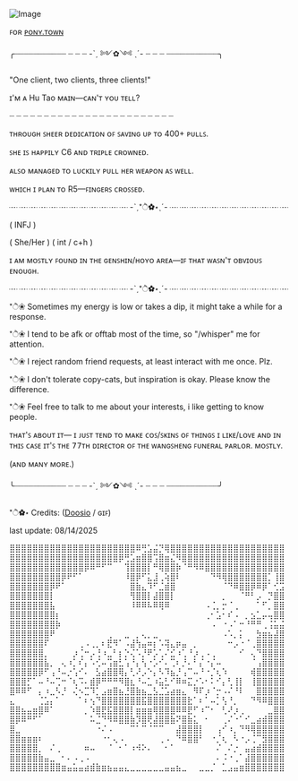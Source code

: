 
 ![Image](https://github.com/user-attachments/assets/bc73bef2-0f7e-4f21-8037-bb7f9e578ead) 

 ꜰᴏʀ [ᴘᴏɴʏ.ᴛᴏᴡɴ](pony.town)


╭┈┈┈┈┈┈┈┈┈┈┈ ┈ ┈ ┈ -ˋˏ ༻✿༺ ˎˊ- ┈ ┈ ┈ ┈┈┈┈┈┈┈┈┈┈┈╮

 
"One client, two clients, three clients!"

ɪ'ᴍ ᴀ Hu Tao ᴍᴀɪɴ—ᴄᴀɴ'ᴛ ʏᴏᴜ ᴛᴇʟʟ?

┈ ┈ ┈ ┈ ┈ ┈ ┈ ┈ ┈ ┈ ┈ ┈ ┈ ┈ ┈ ┈ ┈ ┈ ┈ ┈ ┈ ┈ ┈ ┈

ᴛʜʀᴏᴜɢʜ ꜱʜᴇᴇʀ ᴅᴇᴅɪᴄᴀᴛɪᴏɴ ᴏꜰ ꜱᴀᴠɪɴɢ ᴜᴘ ᴛᴏ 400+ ᴘᴜʟʟꜱ.

ꜱʜᴇ ɪꜱ ʜᴀᴘᴘɪʟʏ C6 ᴀɴᴅ ᴛʀɪᴘʟᴇ ᴄʀᴏᴡɴᴇᴅ.

ᴀʟꜱᴏ ᴍᴀɴᴀɢᴇᴅ ᴛᴏ ʟᴜᴄᴋɪʟʏ ᴘᴜʟʟ ʜᴇʀ ᴡᴇᴀᴘᴏɴ ᴀꜱ ᴡᴇʟʟ.

ᴡʜɪᴄʜ ɪ ᴘʟᴀɴ ᴛᴏ R5—ꜰɪɴɢᴇʀꜱ ᴄʀᴏꜱꜱᴇᴅ.

┈ ┈ ┈ ┈ ┈ ┈ ┈ ┈ ┈ ┈ ┈ ┈ -ˋˏ*ੈ✿⋆ˎˊ- ┈ ┈ ┈ ┈ ┈ ┈ ┈ ┈ ┈ ┈ ┈ ┈

( INFJ )

( She/Her ) ( int / c+h )

ɪ ᴀᴍ ᴍᴏꜱᴛʟʏ ꜰᴏᴜɴᴅ ɪɴ ᴛʜᴇ ɢᴇɴꜱʜɪɴ/ʜᴏʏᴏ ᴀʀᴇᴀ—ɪꜰ ᴛʜᴀᴛ ᴡᴀꜱɴ'ᴛ ᴏʙᴠɪᴏᴜꜱ ᴇɴᴏᴜɢʜ.

┈ ┈ ┈ ┈ ┈ ┈ ┈ ┈ ┈ ┈ ┈ ┈ -ˋˏ*ੈ✿⋆ˎˊ- ┈ ┈ ┈ ┈ ┈ ┈ ┈ ┈ ┈ ┈ ┈ ┈

*ੈ❀ Sometimes my energy is low or takes a dip, it might take a while for a response.

*ੈ❀ I tend to be afk or offtab most of the time, so "/whisper" me for attention.

*ੈ❀ I reject random friend requests, at least interact with me once. Plz.

*ੈ❀ I don't tolerate copy-cats, but inspiration is okay. Please know the difference.

*ੈ❀ Feel free to talk to me about your interests, i like getting to know people.


ᴛʜᴀᴛ'ꜱ ᴀʙᴏᴜᴛ ɪᴛ— ɪ ᴊᴜꜱᴛ ᴛᴇɴᴅ ᴛᴏ ᴍᴀᴋᴇ ᴄᴏꜱ/ꜱᴋɪɴꜱ ᴏꜰ ᴛʜɪɴɢꜱ ɪ ʟɪᴋᴇ/ʟᴏᴠᴇ 
ᴀɴᴅ ɪɴ ᴛʜɪꜱ ᴄᴀꜱᴇ ɪᴛ'ꜱ ᴛʜᴇ 𝟩𝟩ᴛʜ ᴅɪʀᴇᴄᴛᴏʀ ᴏꜰ ᴛʜᴇ ᴡᴀɴɢꜱʜᴇɴɢ ꜰᴜɴᴇʀᴀʟ ᴘᴀʀʟᴏʀ. ᴍᴏꜱᴛʟʏ.

(ᴀɴᴅ ᴍᴀɴʏ ᴍᴏʀᴇ.)


╰┈┈┈┈┈┈┈┈┈┈┈ ┈ ┈ ┈ -ˋˏ ༻✿༺ ˎˊ- ┈ ┈ ┈ ┈┈┈┈┈┈┈┈┈┈┈╯

*ੈ✿⋆ Credits: ([Doosio](https://www.deviantart.com/doosio) / ɢɪꜰ)

last update: 08/14/2025

⣿⣿⣿⣿⣿⣿⣿⣿⣿⣿⣿⣿⣿⣿⣿⣿⣿⣿⣿⣿⣿⣿⠿⢛⣡⣬⡙⢿⣿⣿⣿⣿⣿⣿⣿⣿⣿⣿⣿⣿⣿⣿⣿⣿⣿⣿⣿⣿
⣿⣿⣿⣿⣿⣿⣿⣿⣿⣿⣿⣿⣿⣿⣿⣿⣿⣿⣿⡿⢛⣡⣶⣿⣿⢩⣿⣶⣌⠻⣿⣿⣿⣿⣿⣿⣿⣿⣿⣿⣿⣿⣿⣿⣿⣿⣿⣿
⣿⣿⣿⣿⣿⣿⣿⣿⣿⣿⣿⣿⣿⡿⠿⠛⠋⠉⠀⠀⢹⣿⣿⣿⡇⠛⢿⣿⣿⡷⠈⠛⠻⠿⣿⣿⣿⣿⣿⣿⣿⣿⣿⣿⣿⣿⣿⣿
⣿⣿⣿⣿⣿⣿⣿⣿⣿⡿⠟⠋⠁⠀⠀⠀⠀⠀⠀⠀⠸⣿⡿⠋⣅⣸⢀⢵⣿⠇⠀⠀⠀⠀⠀⠙⠻⢿⣿⣿⣿⣿⣿⣿⣿⡁⢸⣿
⣿⣿⣿⣿⣿⣿⣿⡿⠟⠁⠀⠀⠀⠀⠀⠀⠀⠀⠀⠀⠀⣿⣷⣄⠹⠋⣈⣾⣿⠀⠀⠀⠀⠀⠀⠀⠀⠈⠙⠿⣿⣿⡿⠿⡿⠁⢊⣩
⣿⣿⣿⣿⣿⣿⣿⡇⠀⠀⠀⠀⠀⠀⠀⠀⠀⠀⠀⠀⠀⢻⣿⣿⡇⣼⣿⣿⡇⠀⠀⠀⠀⠀⠀⠀⠀⡀⠀⠀⠈⠛⠃⡠⠀⡙⣿⣿
⣿⣿⣿⣿⣿⣿⣿⣧⠀⠀⠀⠀⠀⠀⠀⠀⠀⠀⠀⠀⠀⠸⠿⠿⠧⠿⢿⠿⠀⠀⠀⠀⠀⠀⠠⢈⡀⡒⠈⢀⠀⠀⠀⠁⠋⡀⣿⣿
⣿⣿⣿⣿⣿⣿⣿⣿⡆⠀⠀⠀⠀⠀⠀⠀⠀⠀⠀⠀⠀⠀⠀⠀⠀⠀⠀⠀⠀⠀⠀⠀⠀⠀⢀⠂⣡⠂⠎⠠⠀⡀⣢⣁⡤⢤⣿⣿
⣿⣿⣿⣿⣿⣿⣿⣿⡷⠀⠀⠀⠀⠀⠀⠀⠀⠀⠀⠀⠀⠀⠀⠀⠀⠀⠀⠀⠀⠀⠀⠀⠀⠀⠀⠠⠀⠐⠠⠁⠒⠘⠛⠛⢀⢨⣥⣬
⣿⣿⣿⣿⣿⣿⣿⠟⠀⠀⠀⠀⠀⠀⠀⠀⠀⢀⠀⠀⣀⠀⡀⢄⡀⣀⠀⠀⠀⠀⠀⠀⠀⠀⠀⠀⠀⠠⠡⡀⡅⠀⠀⣳⣶⣦⣼⣿
⣿⣿⣿⣿⣿⣿⠏⠀⠀⠀⠀⠀⢀⠠⢀⡀⠆⣟⠻⠁⠠⣼⢳⣤⠶⡆⠡⢽⣄⡶⣤⠀⡀⠀⠀⠀⠀⠀⠒⡠⠐⠈⢀⣿⣿⣿⣿⣿
⣿⣿⣿⣿⣿⣿⡀⠀⠀⠀⠀⡰⢈⠒⡠⢘⠰⣀⠃⡆⡑⢌⠡⡘⠟⡡⢁⠌⣊⠰⢁⠘⡰⢀⠠⢀⠀⠀⠀⠀⠊⠀⢄⠙⣿⣿⣿⣿
⣿⣿⣿⣿⣿⣿⣧⡀⠀⢄⠰⡁⠎⡄⠡⢊⠤⢩⣶⣃⢡⠘⡄⢣⠐⡡⠊⠄⢉⠆⡘⠄⠃⡌⠐⡌⠤⠀⠀⠀⠀⠀⠈⢠⣿⣿⣿⣿
⣿⣿⣿⣿⣿⡿⠋⢠⠘⠤⡐⢡⠊⠄⠀⣣⣴⣿⣿⢿⡄⢃⠜⡠⠑⡄⠣⠹⣦⡘⢠⠉⠤⠘⠐⡈⢆⠱⠀⠀⠀⠀⢾⣿⣿⣿⣿⣿
⣿⣿⣿⡋⠁⠤⠘⠤⢉⠒⠈⢆⠩⠄⣾⡿⠛⠛⠛⠻⣿⣆⠘⠤⣁⠰⣥⣃⠊⠿⠶⣍⡐⠡⠂⠅⠊⡄⢃⢸⡇⠀⢸⣿⣿⣿⣿⣿
⣿⠿⠿⠋⠀⡄⠰⣀⠣⡘⠀⢌⠢⣉⠹⡁⣠⣶⣿⣦⣘⣿⣷⣦⣀⣣⣈⣡⣴⣶⣄⠀⠻⠏⡰⠈⡒⠠⠌⠘⠇⠀⠀⣿⣿⣿⣿⣿
⣄⠀⠀⠀⠀⢈⣡⡄⠁⠀⠀⠀⠁⠆⢢⠙⣿⣿⣿⣿⣿⣿⣿⣯⣿⣿⣿⣿⣿⣿⣿⣗⠁⠆⠁⠤⡁⢣⠘⡀⠀⠀⠙⠻⠿⣿⣿⣿
⣿⣿⣦⣤⣶⣿⠿⠁⠀⠀⠀⠀⠀⡀⠱⣿⣟⣯⣿⣿⣿⡇⣶⣶⣶⢿⣿⣿⣿⠿⠿⣟⠋⠰⠉⠂⠀⢃⠜⡰⢀⠀⠀⠀⠀⣀⣿⣿
⣿⡿⠿⠛⠋⠁⠀⠀⠀⠀⠀⠀⠀⠀⠥⣈⠙⠻⠿⣿⣿⣷⡹⣿⢟⣼⣿⣿⣷⠝⣿⣷⣅⠀⠂⠀⠀⢀⠌⠐⠁⠊⣀⣴⣾⣿⣿⣿
⣿⣀⠀⠀⠀⠀⠀⠀⠀⠀⠀⠀⠀⠀⠀⠐⠌⠠⠀⠀⠀⠉⠁⠉⠈⠉⠉⠀⠀⣼⣿⣿⣿⡇⠀⠀⢠⠊⠰⡀⠙⠻⢿⣿⣿⣿⣿⣿
⣿⣿⣶⣶⣶⠆⠀⠀⠀⠀⠀⠀⠀⠀⠀⠀⠐⠂⢄⠠⠀⠀⠀⠀⠀⠀⢀⠠⠀⠙⠿⣿⣿⠃⠀⠐⡈⢆⠀⠣⠐⡠⢈⠉⣻⣿⣿⣿
⣿⣿⣿⣿⣿⡀⠀⠌⢀⠀⠀⠀⠀⠶⠤⠀⠀⠈⠀⠂⠁⠰⠺⠕⠄⠀⠀⠂⠁⠀⠀⠀⠀⠀⠀⠀⠌⠀⠌⡐⠀⣤⣴⣾⣿⣿⣿⣿
⣿⣿⣿⣿⣿⣷⣤⣀⠀⠂⠄⠠⢀⠠⠀⠀⠀⠀⠀⠀⠀⠀⠀⠀⠀⠀⠀⠀⠀⠀⠀⠀⠀⠀⠀⠀⠄⠨⠐⢀⠁⣼⣿⣿⣿⣿⣿⣿
⣿⣿⣿⣿⣿⣿⣿⣿⣿⣶⣤⣥⣤⣴⣾⣷⣶⣦⣤⣤⣄⣀⣀⣀⣀⣀⣀⣤⣤⣦⣀⠀⠀⣀⣀⡈⠀⣁⣠⣤⣶⣿⣿⣿⣿⣿⣿⣿

